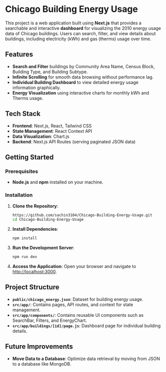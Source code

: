 # Chicago Building Energy Usage

This project is a web application built using **Next.js** that provides a searchable and interactive **dashboard** for visualizing the 2010 energy usage data of Chicago buildings. Users can search, filter, and view details about buildings, including electricity (kWh) and gas (therms) usage over time.

## Features

- **Search and Filter** buildings by Community Area Name, Census Block, Building Type, and Building Subtype.
- **Infinite Scrolling** for smooth data browsing without performance lag.
- **Individual Building Dashboard** to view detailed energy usage information graphically.
- **Energy Visualization** using interactive charts for monthly kWh and Therms usage.

## Tech Stack

- **Frontend**: Next.js, React, Tailwind CSS
- **State Management**: React Context API
- **Data Visualization**: Chart.js
- **Backend**: Next.js API Routes (serving paginated JSON data)

## Getting Started

### Prerequisites

- **Node.js** and **npm** installed on your machine.

### Installation

1. **Clone the Repository**:
   ```bash
   https://github.com/sachin3104/Chicago-Building-Energy-Usage.git
   cd Chicago-Building-Energy-Usage
   ```
2. **Install Dependencies**:
   ```bash
   npm install
   ```
3. **Run the Development Server**:
   ```bash
   npm run dev
   ```
4. **Access the Application**:
   Open your browser and navigate to [http://localhost:3000](http://localhost:3000).

## Project Structure

- **`public/chicago_energy.json`**: Dataset for building energy usage.
- **`src/app/`**: Contains pages, API routes, and context for state management.
- **`src/app/components/`**: Contains reusable UI components such as SearchBar, Filters, and EnergyChart.
- **`src/app/buildings/[id]/page.js`**: Dashboard page for individual building details.

## Future Improvements

- **Move Data to a Database**: Optimize data retrieval by moving from JSON to a database like MongoDB.
